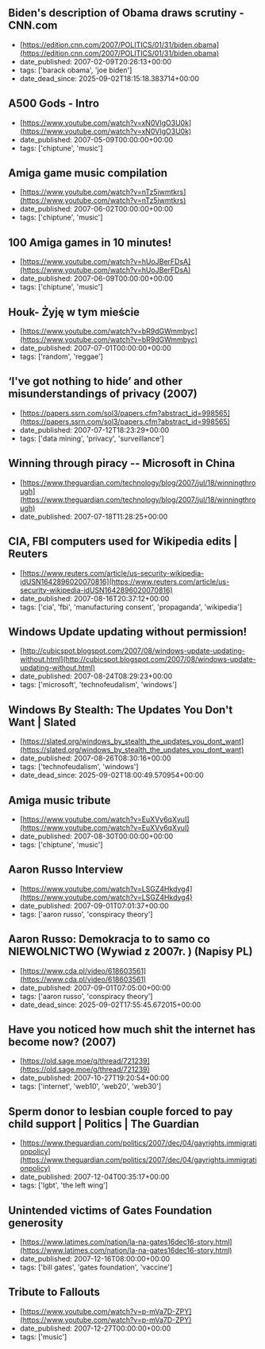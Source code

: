 ## Biden's description of Obama draws scrutiny - CNN.com
 - [https://edition.cnn.com/2007/POLITICS/01/31/biden.obama](https://edition.cnn.com/2007/POLITICS/01/31/biden.obama)
 - date_published: 2007-02-09T20:26:13+00:00
 - tags: ['barack obama', 'joe biden']
 - date_dead_since: 2025-09-02T18:15:18.383714+00:00

 ## A500 Gods - Intro
 - [https://www.youtube.com/watch?v=xN0VIgO3U0k](https://www.youtube.com/watch?v=xN0VIgO3U0k)
 - date_published: 2007-05-09T00:00:00+00:00
 - tags: ['chiptune', 'music']

 ## Amiga game music compilation
 - [https://www.youtube.com/watch?v=nTz5iwmtkrs](https://www.youtube.com/watch?v=nTz5iwmtkrs)
 - date_published: 2007-06-02T00:00:00+00:00
 - tags: ['chiptune', 'music']

 ## 100 Amiga games in 10 minutes!
 - [https://www.youtube.com/watch?v=hUoJBerFDsA](https://www.youtube.com/watch?v=hUoJBerFDsA)
 - date_published: 2007-06-09T00:00:00+00:00
 - tags: ['chiptune', 'music']

 ## Houk- Żyję w tym mieście
 - [https://www.youtube.com/watch?v=bR9dGWmmbyc](https://www.youtube.com/watch?v=bR9dGWmmbyc)
 - date_published: 2007-07-01T00:00:00+00:00
 - tags: ['random', 'reggae']

 ## ‘I've got nothing to hide’ and other misunderstandings of privacy (2007)
 - [https://papers.ssrn.com/sol3/papers.cfm?abstract_id=998565](https://papers.ssrn.com/sol3/papers.cfm?abstract_id=998565)
 - date_published: 2007-07-12T18:23:29+00:00
 - tags: ['data mining', 'privacy', 'surveillance']

 ## Winning through piracy -- Microsoft in China
 - [https://www.theguardian.com/technology/blog/2007/jul/18/winningthrough](https://www.theguardian.com/technology/blog/2007/jul/18/winningthrough)
 - date_published: 2007-07-18T11:28:25+00:00

 ## CIA, FBI computers used for Wikipedia edits | Reuters
 - [https://www.reuters.com/article/us-security-wikipedia-idUSN1642896020070816](https://www.reuters.com/article/us-security-wikipedia-idUSN1642896020070816)
 - date_published: 2007-08-16T20:37:12+00:00
 - tags: ['cia', 'fbi', 'manufacturing consent', 'propaganda', 'wikipedia']

 ## Windows Update updating without permission!
 - [http://cubicspot.blogspot.com/2007/08/windows-update-updating-without.html](http://cubicspot.blogspot.com/2007/08/windows-update-updating-without.html)
 - date_published: 2007-08-24T08:29:23+00:00
 - tags: ['microsoft', 'technofeudalism', 'windows']

 ## Windows By Stealth: The Updates You Don't Want | Slated
 - [https://slated.org/windows_by_stealth_the_updates_you_dont_want](https://slated.org/windows_by_stealth_the_updates_you_dont_want)
 - date_published: 2007-08-26T08:30:16+00:00
 - tags: ['technofeudalism', 'windows']
 - date_dead_since: 2025-09-02T18:00:49.570954+00:00

 ## Amiga music tribute
 - [https://www.youtube.com/watch?v=EuXVy6qXyuI](https://www.youtube.com/watch?v=EuXVy6qXyuI)
 - date_published: 2007-08-30T00:00:00+00:00
 - tags: ['chiptune', 'music']

 ## Aaron Russo Interview
 - [https://www.youtube.com/watch?v=LSGZ4Hkdyg4](https://www.youtube.com/watch?v=LSGZ4Hkdyg4)
 - date_published: 2007-09-01T07:01:37+00:00
 - tags: ['aaron russo', 'conspiracy theory']

 ## Aaron Russo: Demokracja to to samo co NIEWOLNICTWO (Wywiad z 2007r. ) (Napisy PL)
 - [https://www.cda.pl/video/618603561](https://www.cda.pl/video/618603561)
 - date_published: 2007-09-01T07:05:00+00:00
 - tags: ['aaron russo', 'conspiracy theory']
 - date_dead_since: 2025-09-02T17:55:45.672015+00:00

 ## Have you noticed how much shit the internet has become now? (2007)
 - [https://old.sage.moe/g/thread/721239](https://old.sage.moe/g/thread/721239)
 - date_published: 2007-10-27T19:20:54+00:00
 - tags: ['internet', 'web10', 'web20', 'web30']

 ## Sperm donor to lesbian couple forced to pay child support | Politics | The Guardian
 - [https://www.theguardian.com/politics/2007/dec/04/gayrights.immigrationpolicy](https://www.theguardian.com/politics/2007/dec/04/gayrights.immigrationpolicy)
 - date_published: 2007-12-04T00:35:17+00:00
 - tags: ['lgbt', 'the left wing']

 ## Unintended victims of Gates Foundation generosity
 - [https://www.latimes.com/nation/la-na-gates16dec16-story.html](https://www.latimes.com/nation/la-na-gates16dec16-story.html)
 - date_published: 2007-12-16T08:00:00+00:00
 - tags: ['bill gates', 'gates foundation', 'vaccine']

 ## Tribute to Fallouts
 - [https://www.youtube.com/watch?v=p-mVa7D-ZPY](https://www.youtube.com/watch?v=p-mVa7D-ZPY)
 - date_published: 2007-12-27T00:00:00+00:00
 - tags: ['music']

